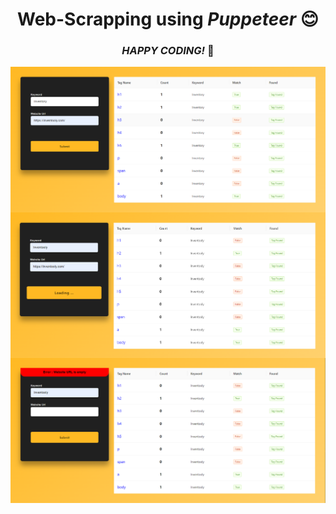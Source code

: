 ### <h1 align="center">Web-Scrapping using <em>Puppeteer</em> :blush: </h1>
### <h3 align="center"> <i>HAPPY CODING!</i> :dash:</h3>
<img src="https://github.com/munsif12/puppeteer-webscrapping/blob/master/client/public/images/SC1.png" align="center"/>
<img src="https://github.com/munsif12/puppeteer-webscrapping/blob/master/client/public/images/SC2.png" align="center"/>
<img src="https://github.com/munsif12/puppeteer-webscrapping/blob/master/client/public/images/SC3.png" align="center"/>
